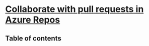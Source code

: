 # [Collaborate with pull requests in Azure Repos](https://learn.microsoft.com/en-us/training/modules/collaborate-pull-requests-azure-repos/) <!-- omit in toc -->

## Table of contents <!-- omit in toc -->
